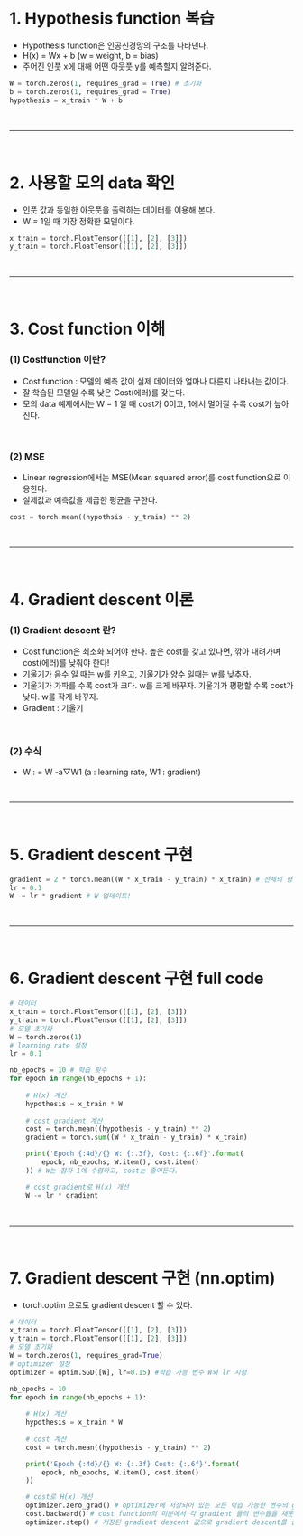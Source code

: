# 1. Hypothesis function 복습
 - Hypothesis function은 인공신경망의 구조를 나타낸다.
 - H(x) = Wx + b (w = weight, b = bias)
 - 주어진 인풋 x에 대해 어떤 아웃풋 y를 예측할지 알려준다.

```python
W = torch.zeros(1, requires_grad = True) # 초기화
b = torch.zeros(1, requires_grad = True)
hypothesis = x_train * W + b
```

<br>
<hr>
<br>

# 2. 사용할 모의 data 확인
 - 인풋 값과 동일한 아웃풋을 출력하는 데이터를 이용해 본다.
 - W = 1일 때 가장 정확한 모델이다.

```python
x_train = torch.FloatTensor([[1], [2], [3]])
y_train = torch.FloatTensor([[1], [2], [3]])
```

<br>
<hr>
<br>

# 3. Cost function 이해
### (1) Costfunction 이란?
 - Cost function : 모델의 예측 값이 실제 데이터와 얼마나 다른지 나타내는 값이다.
 - 잘 학습된 모델일 수록 낮은 Cost(에러)를 갖는다.
 - 모의 data 예제에서는 W = 1 일 때 cost가 0이고, 1에서 멀어질 수록 cost가 높아 진다.

<br>

### (2) MSE
 - Linear regression에서는 MSE(Mean squared error)를 cost function으로 이용한다.
 - 실제값과 예측값을 제곱한 평균을 구한다.

```python
cost = torch.mean((hypothsis - y_train) ** 2)
```

<br>
<hr>
<br>

# 4. Gradient descent 이론
### (1) Gradient descent 란?
 - Cost function은 최소화 되어야 한다. 높은 cost를 갖고 있다면, 깎아 내려가며 cost(에러)를 낮춰야 한다!
 - 기울기가 음수 일 때는 w를 키우고, 기울기가 양수 일때는 w를 낮추자.
 - 기울기가 가파를 수록 cost가 크다. w를 크게 바꾸자. 기울기가 평평할 수록 cost가 낮다. w를 작게 바꾸자.
 - Gradient : 기울기
 
<br>
 
### (2) 수식
 - W : = W -a▽W1 (a : learning rate, W1 : gradient)


<br>
<hr>
<br>

# 5. Gradient descent 구현
```python
gradient = 2 * torch.mean((W * x_train - y_train) * x_train) # 전체의 평균 gradient를 구한다.
lr = 0.1
W -= lr * gradient # W 업데이트!
```

<br>
<hr>
<br>

# 6. Gradient descent 구현 full code

```python
# 데이터
x_train = torch.FloatTensor([[1], [2], [3]])
y_train = torch.FloatTensor([[1], [2], [3]])
# 모델 초기화
W = torch.zeros(1)
# learning rate 설정
lr = 0.1

nb_epochs = 10 # 학습 횟수
for epoch in range(nb_epochs + 1):
    
    # H(x) 계산
    hypothesis = x_train * W
    
    # cost gradient 계산
    cost = torch.mean((hypothesis - y_train) ** 2)
    gradient = torch.sum((W * x_train - y_train) * x_train)

    print('Epoch {:4d}/{} W: {:.3f}, Cost: {:.6f}'.format(
        epoch, nb_epochs, W.item(), cost.item()
    )) # W는 점차 1에 수렴하고, cost는 줄어든다.

    # cost gradient로 H(x) 개선
    W -= lr * gradient
```

<br>
<hr>
<br>


# 7. Gradient descent 구현 (nn.optim)
 - torch.optim 으로도 gradient descent 할 수 있다.

```python
# 데이터
x_train = torch.FloatTensor([[1], [2], [3]])
y_train = torch.FloatTensor([[1], [2], [3]])
# 모델 초기화
W = torch.zeros(1, requires_grad=True)
# optimizer 설정
optimizer = optim.SGD([W], lr=0.15) #학습 가능 변수 W와 lr 지정

nb_epochs = 10
for epoch in range(nb_epochs + 1):
    
    # H(x) 계산
    hypothesis = x_train * W
    
    # cost 계산
    cost = torch.mean((hypothesis - y_train) ** 2)

    print('Epoch {:4d}/{} W: {:.3f} Cost: {:.6f}'.format(
        epoch, nb_epochs, W.item(), cost.item()
    ))

    # cost로 H(x) 개선
    optimizer.zero_grad() # optimizer에 저장되어 있는 모든 학습 가능한 변수의 gradient를 0으로 초기화
    cost.backward() # cost function의 미분에서 각 gradient 들의 변수들을 채운다.
    optimizer.step() # 저장된 gradient descent 값으로 gradient descent를 실행한다.
    
```
